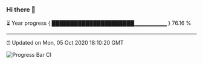 ### Hi there 👋

⏳ Year progress { ██████████████████████▁▁▁▁▁▁▁▁ } 76.16 %

---

⏰ Updated on Mon, 05 Oct 2020 18:10:20 GMT

![Progress Bar CI](https://github.com/liununu/liununu/workflows/Progress%20Bar%20CI/badge.svg)
